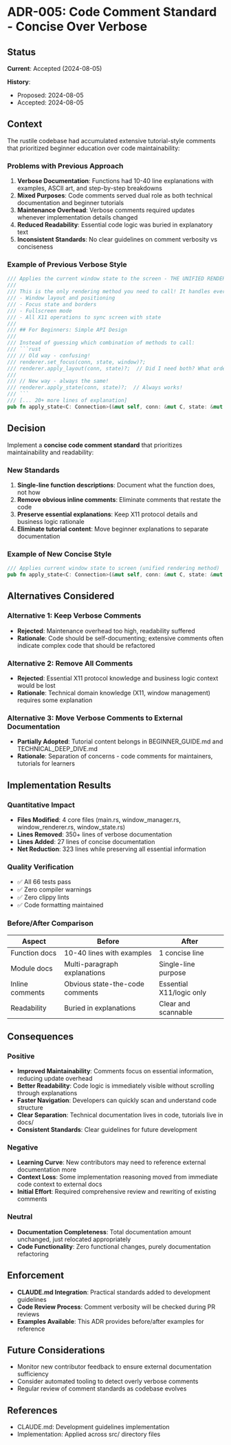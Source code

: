 # ADR-005: Code Comment Standard - Concise Over Verbose

## Status
**Current**: Accepted (2024-08-05)

**History**:
- Proposed: 2024-08-05
- Accepted: 2024-08-05

## Context
The rustile codebase had accumulated extensive tutorial-style comments that prioritized beginner education over code maintainability:

### Problems with Previous Approach
1. **Verbose Documentation**: Functions had 10-40 line explanations with examples, ASCII art, and step-by-step breakdowns
2. **Mixed Purposes**: Code comments served dual role as both technical documentation and beginner tutorials
3. **Maintenance Overhead**: Verbose comments required updates whenever implementation details changed
4. **Reduced Readability**: Essential code logic was buried in explanatory text
5. **Inconsistent Standards**: No clear guidelines on comment verbosity vs conciseness

### Example of Previous Verbose Style
```rust
/// Applies the current window state to the screen - THE UNIFIED RENDERING METHOD
///
/// This is the only rendering method you need to call! It handles everything:
/// - Window layout and positioning
/// - Focus state and borders  
/// - Fullscreen mode
/// - All X11 operations to sync screen with state
///
/// ## For Beginners: Simple API Design
///
/// Instead of guessing which combination of methods to call:
/// ```rust
/// // Old way - confusing!
/// renderer.set_focus(conn, state, window)?;
/// renderer.apply_layout(conn, state)?;  // Did I need both? What order?
///
/// // New way - always the same!
/// renderer.apply_state(conn, state)?;  // Always works!
/// ```
/// [... 20+ more lines of explanation]
pub fn apply_state<C: Connection>(&mut self, conn: &mut C, state: &mut WindowState) -> Result<()>
```

## Decision
Implement a **concise code comment standard** that prioritizes maintainability and readability:

### New Standards
1. **Single-line function descriptions**: Document what the function does, not how
2. **Remove obvious inline comments**: Eliminate comments that restate the code
3. **Preserve essential explanations**: Keep X11 protocol details and business logic rationale
4. **Eliminate tutorial content**: Move beginner explanations to separate documentation

### Example of New Concise Style
```rust
/// Applies current window state to screen (unified rendering method)
pub fn apply_state<C: Connection>(&mut self, conn: &mut C, state: &mut WindowState) -> Result<()>
```

## Alternatives Considered

### Alternative 1: Keep Verbose Comments
- **Rejected**: Maintenance overhead too high, readability suffered
- **Rationale**: Code should be self-documenting; extensive comments often indicate complex code that should be refactored

### Alternative 2: Remove All Comments
- **Rejected**: Essential X11 protocol knowledge and business logic context would be lost
- **Rationale**: Technical domain knowledge (X11, window management) requires some explanation

### Alternative 3: Move Verbose Comments to External Documentation
- **Partially Adopted**: Tutorial content belongs in BEGINNER_GUIDE.md and TECHNICAL_DEEP_DIVE.md
- **Rationale**: Separation of concerns - code comments for maintainers, tutorials for learners

## Implementation Results

### Quantitative Impact
- **Files Modified**: 4 core files (main.rs, window_manager.rs, window_renderer.rs, window_state.rs)
- **Lines Removed**: 350+ lines of verbose documentation
- **Lines Added**: 27 lines of concise documentation  
- **Net Reduction**: 323 lines while preserving all essential information

### Quality Verification
- ✅ All 66 tests pass
- ✅ Zero compiler warnings  
- ✅ Zero clippy lints
- ✅ Code formatting maintained

### Before/After Comparison

| Aspect | Before | After |
|--------|--------|-------|
| Function docs | 10-40 lines with examples | 1 concise line |
| Module docs | Multi-paragraph explanations | Single-line purpose |
| Inline comments | Obvious state-the-code comments | Essential X11/logic only |
| Readability | Buried in explanations | Clear and scannable |

## Consequences

### Positive
- **Improved Maintainability**: Comments focus on essential information, reducing update overhead
- **Better Readability**: Code logic is immediately visible without scrolling through explanations
- **Faster Navigation**: Developers can quickly scan and understand code structure
- **Clear Separation**: Technical documentation lives in code, tutorials live in docs/
- **Consistent Standards**: Clear guidelines for future development

### Negative
- **Learning Curve**: New contributors may need to reference external documentation more
- **Context Loss**: Some implementation reasoning moved from immediate code context to external docs
- **Initial Effort**: Required comprehensive review and rewriting of existing comments

### Neutral
- **Documentation Completeness**: Total documentation amount unchanged, just relocated appropriately
- **Code Functionality**: Zero functional changes, purely documentation refactoring

## Enforcement
- **CLAUDE.md Integration**: Practical standards added to development guidelines
- **Code Review Process**: Comment verbosity will be checked during PR reviews
- **Examples Available**: This ADR provides before/after examples for reference

## Future Considerations
- Monitor new contributor feedback to ensure external documentation sufficiency
- Consider automated tooling to detect overly verbose comments
- Regular review of comment standards as codebase evolves

## References
- CLAUDE.md: Development guidelines implementation
- Implementation: Applied across src/ directory files